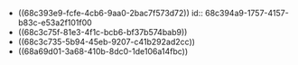 - ((68c393e9-fcfe-4cb6-9aa0-2bac7f573d72))
  id:: 68c394a9-1757-4157-b83c-e53a2f101f00
- ((68c3c75f-81e3-4f1c-bcb6-bf37b574bab9))
- ((68c3c735-5b94-45eb-9207-c41b292ad2cc))
- ((68a69d01-3a68-410b-8dc0-1de106a14fbc))